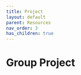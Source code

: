 ```yaml
---
title: Project
layout: default
parent: Resources
nav_order: 3
has_children: true
---
```


# Group Project